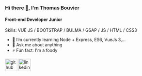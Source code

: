 
<!--
**tobomuto/tobomuto** is a ✨ _special_ ✨ repository because its `README.md` (this file) appears on your GitHub profile.
<!--
Here are some ideas to get you started:
- 🔭 I’m currently working on ...
- 🌱 I’m currently learning ...
- 👯 I’m looking to collaborate on ...
- 🤔 I’m looking for help with ...
- 💬 Ask me about ...
- 📫 How to reach me: ...
- 😄 Pronouns: ...
- ⚡ Fun fact: ...
-->

### Hi there 👋, I'm Thomas Bouvier
#### Front-end Developer Junior

Skills: VUE JS / BOOTSTRAP / BULMA /  GSAP / JS / HTML / CSS3

<!-- - 🔭 I’m currently working on getting my degree  -->
- 🌱 I’m currently learning Node + Express, ES6, VueJs 3,... 
- 💬 Ask me about anything 
- ⚡ Fun fact: I'm a foody 


[<img src='https://cdn.jsdelivr.net/npm/simple-icons@3.0.1/icons/github.svg' alt='github' height='40'>](https://github.com/tobomuto)  [<img src='https://cdn.jsdelivr.net/npm/simple-icons@3.0.1/icons/linkedin.svg' alt='linkedin' height='40'>](https://www.linkedin.com/in/tombvr/)  

